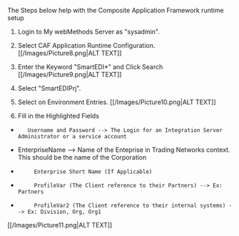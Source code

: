 The Steps below help with the Composite Application Framework runtime setup

1.	Login to My webMethods Server as "sysadmin".


2.	Select CAF Application Runtime Configuration.
[[/Images/Picture8.png|ALT TEXT]]

3.	Enter the Keyword "SmartEDI*" and Click Search
[[/Images/Picture9.png|ALT TEXT]]

4.	Select "SmartEDIPrj".

5.	Select on Environment Entries.
[[/Images/Picture10.png|ALT TEXT]]

6.	Fill in the Highlighted Fields

*        Username and Password --> The Login for an Integration Server Administrator or a service account
* 	 EnterpriseName --> Name of the Enteprise in Trading Networks context. This should be the name of the Corporation
*          Enterprise Short Name (If Applicable)
*          ProfileVar (The Client reference to their Partners) --> Ex: Partners
*          ProfileVar2 (The Client reference to their internal systems) --> Ex: Division, Org, Org1
 [[/Images/Picture11.png|ALT TEXT]]